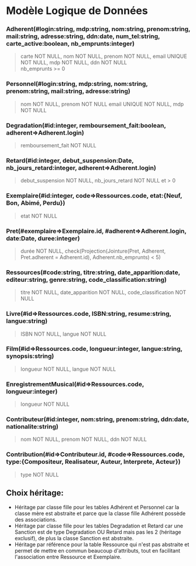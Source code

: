 # Modèle Logique de Données

### Adherent(#login:string, mdp:string, nom:string, prenom:string, mail:string, adresse:string, ddn:date, num_tel:string, carte_active:boolean, nb_emprunts:integer)
> carte NOT NULL, nom NOT NULL, prenom NOT NULL, email UNIQUE NOT NULL, mdp NOT NULL, ddn NOT NULL  
> nb_emprunts >= 0

### Personnel(#login:string, mdp:string, nom:string, prenom:string, mail:string, adresse:string)
> nom NOT NULL, prenom NOT NULL email UNIQUE NOT NULL, mdp NOT NULL

### Degradation(#id:integer, remboursement_fait:boolean, adherent=>Adherent.login)
> remboursement_fait NOT NULL

### Retard(#id:integer, debut_suspension:Date, nb_jours_retard:integer, adherent=>Adherent.login)
> debut_suspension NOT NULL, nb_jours_retard NOT NULL et > 0

### Exemplaire(#id:integer, code=>Ressources.code, etat:{Neuf, Bon, Abimé, Perdu})
> etat NOT NULL

### Pret(#exemplaire=>Exemplaire.id, #adherent=>Adherent.login, date:Date, duree:integer)
> durée NOT NULL, check(Projection(Jointure(Pret, Adherent, Pret.adherent = Adherent.id), Adherent.nb_emprunts) < 5)

### Ressources(#code:string, titre:string, date_apparition:date, editeur:string, genre:string, code_classification:string)
> titre NOT NULL, date_apparition NOT NULL, code_classification NOT NULL

### Livre(#id=>Ressources.code, ISBN:string, resume:string, langue:string)
> ISBN NOT NULL, langue NOT NULL

### Film(#id=>Ressources.code, longueur:integer, langue:string, synopsis:string)
> longueur NOT NULL, langue NOT NULL

### EnregistrementMusical(#id=>Ressources.code, longueur:integer)
> longueur NOT NULL

### Contributeur(#id:integer, nom:string, prenom:string, ddn:date, nationalite:string)
> nom NOT NULL, prenom NOT NULL, ddn NOT NULL

### Contribution(#id=>Contributeur.id, #code=>Ressources.code, type:{Compositeur, Realisateur, Auteur, Interprete, Acteur})
> type NOT NULL

## Choix héritage:
- Héritage par classe fille pour les tables Adhérent et Personnel car la classe mère est abstraite et parce que la classe fille Adhérent possède des associations.
- Héritage par classe fille pour les tables Degradation et Retard car une Sanction est de type Degradation OU Retard mais pas les 2 (héritage exclusif), de plus la classe Sanction est abstraite.
- Héritage par référence pour la table Ressource qui n'est pas abstraite et permet de mettre en commun beaucoup d'attributs, tout en facilitant l'association entre Ressource et Exemplaire.

